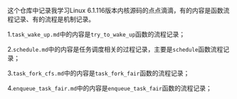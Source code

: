 这个仓库中记录我学习Linux 6.1.116版本内核源码的点点滴滴，有的内容是函数流程记录、有的流程是机制记录。

1.`task_wake_up.md`中的内容是`try_to_wake_up`函数的流程记录；

2.`schedule.md`中的内容是任务调度相关的过程记录，主要是`schedule`函数流程记录；

3.`task_fork_cfs.md`中的内容是`task_fork_fair`函数的流程记录；

4.`enqueue_task_fair.md`中的内容是`enqueue_task_fair`函数的流程记录；
